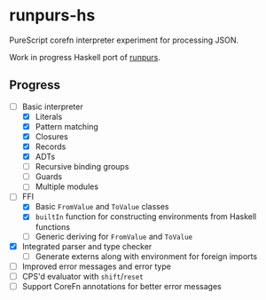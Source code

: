 # runpurs-hs

PureScript corefn interpreter experiment for processing JSON.

Work in progress Haskell port of [runpurs](https://github.com/paf31/runpurs).

## Progress

- [ ] Basic interpreter
  - [x] Literals
  - [x] Pattern matching
  - [x] Closures
  - [x] Records
  - [x] ADTs
  - [ ] Recursive binding groups 
  - [ ] Guards
  - [ ] Multiple modules
- [ ] FFI
  - [x] Basic `FromValue` and `ToValue` classes
  - [x] `builtIn` function for constructing environments from Haskell functions
  - [ ] Generic deriving for `FromValue` and `ToValue`
- [x] Integrated parser and type checker
  - [ ] Generate externs along with environment for foreign imports
- [ ] Improved error messages and error type
- [ ] CPS'd evaluator with `shift`/`reset`
- [ ] Support CoreFn annotations for better error messages